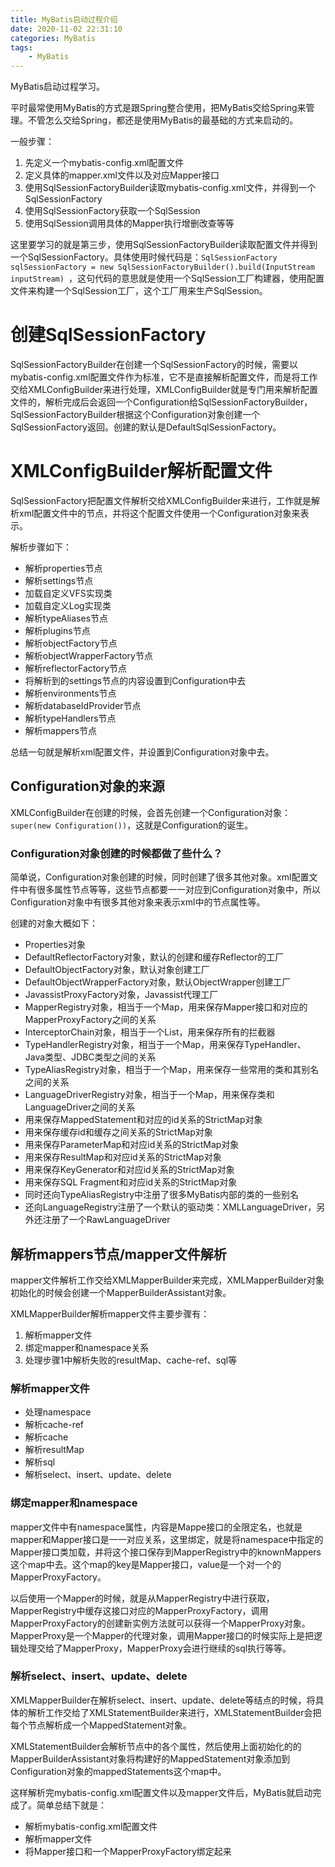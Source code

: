 ```yaml
---
title: MyBatis启动过程介绍
date: 2020-11-02 22:31:10
categories: MyBatis
tags: 
	- MyBatis
---
```


MyBatis启动过程学习。

<!--more-->

平时最常使用MyBatis的方式是跟Spring整合使用，把MyBatis交给Spring来管理。不管怎么交给Spring，都还是使用MyBatis的最基础的方式来启动的。

一般步骤：

1. 先定义一个mybatis-config.xml配置文件
2. 定义具体的mapper.xml文件以及对应Mapper接口
3. 使用SqlSessionFactoryBuilder读取mybatis-config.xml文件，并得到一个SqlSessionFactory
4. 使用SqlSessionFactory获取一个SqlSession
5. 使用SqlSession调用具体的Mapper执行增删改查等等

这里要学习的就是第三步，使用SqlSessionFactoryBuilder读取配置文件并得到一个SqlSessionFactory。具体使用时候代码是：`SqlSessionFactory sqlSessionFactory = new SqlSessionFactoryBuilder().build(InputStream inputStream) `，这句代码的意思就是使用一个SqlSession工厂构建器，使用配置文件来构建一个SqlSession工厂，这个工厂用来生产SqlSession。

# 创建SqlSessionFactory

SqlSessionFactoryBuilder在创建一个SqlSessionFactory的时候，需要以mybatis-config.xml配置文件作为标准，它不是直接解析配置文件，而是将工作交给XMLConfigBuilder来进行处理，XMLConfigBuilder就是专门用来解析配置文件的，解析完成后会返回一个Configuration给SqlSessionFactoryBuilder，SqlSessionFactoryBuilder根据这个Configuration对象创建一个SqlSessionFactory返回。创建的默认是DefaultSqlSessionFactory。

# XMLConfigBuilder解析配置文件

SqlSessionFactory把配置文件解析交给XMLConfigBuilder来进行，工作就是解析xml配置文件中的节点，并将这个配置文件使用一个Configuration对象来表示。

解析步骤如下：

- 解析properties节点
- 解析settings节点
- 加载自定义VFS实现类
- 加载自定义Log实现类
- 解析typeAliases节点
- 解析plugins节点
- 解析objectFactory节点
- 解析objectWrapperFactory节点
- 解析reflectorFactory节点
- 将解析到的settings节点的内容设置到Configuration中去
- 解析environments节点
- 解析databaseIdProvider节点
- 解析typeHandlers节点
- 解析mappers节点

总结一句就是解析xml配置文件，并设置到Configuration对象中去。

## Configuration对象的来源

XMLConfigBuilder在创建的时候，会首先创建一个Configuration对象：`super(new Configuration())`，这就是Configuration的诞生。

### Configuration对象创建的时候都做了些什么？

简单说，Configuration对象创建的时候，同时创建了很多其他对象。xml配置文件中有很多属性节点等等，这些节点都要一一对应到Configuration对象中，所以Configuration对象中有很多其他对象来表示xml中的节点属性等。

创建的对象大概如下：

- Properties对象
- DefaultReflectorFactory对象，默认的创建和缓存Reflector的工厂
- DefaultObjectFactory对象，默认对象创建工厂
- DefaultObjectWrapperFactory对象，默认ObjectWrapper创建工厂
- JavassistProxyFactory对象，Javassist代理工厂
- MapperRegistry对象，相当于一个Map，用来保存Mapper接口和对应的MapperProxyFactory之间的关系
- InterceptorChain对象，相当于一个List，用来保存所有的拦截器
- TypeHandlerRegistry对象，相当于一个Map，用来保存TypeHandler、Java类型、JDBC类型之间的关系
- TypeAliasRegistry对象，相当于一个Map，用来保存一些常用的类和其别名之间的关系
- LanguageDriverRegistry对象，相当于一个Map，用来保存类和LanguageDriver之间的关系
- 用来保存MappedStatement和对应的id关系的StrictMap对象
- 用来保存缓存id和缓存之间关系的StrictMap对象
- 用来保存ParameterMap和对应id关系的StrictMap对象
- 用来保存ResultMap和对应id关系的StrictMap对象
- 用来保存KeyGenerator和对应id关系的StrictMap对象
- 用来保存SQL Fragment和对应id关系的StrictMap对象
- 同时还向TypeAliasRegistry中注册了很多MyBatis内部的类的一些别名
- 还向LanguageRegistry注册了一个默认的驱动类：XMLLanguageDriver，另外还注册了一个RawLanguageDriver

## 解析mappers节点/mapper文件解析

mapper文件解析工作交给XMLMapperBuilder来完成，XMLMapperBuilder对象初始化的时候会创建一个MapperBuilderAssistant对象。

XMLMapperBuilder解析mapper文件主要步骤有：

1. 解析mapper文件
2. 绑定mapper和namespace关系
3. 处理步骤1中解析失败的resultMap、cache-ref、sql等

### 解析mapper文件

- 处理namespace
- 解析cache-ref
- 解析cache
- 解析resultMap
- 解析sql
- 解析select、insert、update、delete

### 绑定mapper和namespace

mapper文件中有namespace属性，内容是Mappe接口的全限定名，也就是mapper和Mapper接口是一一对应关系，这里绑定，就是将namespace中指定的Mapper接口类加载，并将这个接口保存到MapperRegistry中的knownMappers这个map中去。这个map的key是Mapper接口，value是一个对一个的MapperProxyFactory。

以后使用一个Mapper的时候，就是从MapperRegistry中进行获取，MapperRegistry中缓存这接口对应的MapperProxyFactory，调用MapperProxyFactory的创建新实例方法就可以获得一个MapperProxy对象。MapperProxy是一个Mapper的代理对象，调用Mapper接口的时候实际上是把逻辑处理交给了MapperProxy，MapperProxy会进行继续的sql执行等等。

### 解析select、insert、update、delete

XMLMapperBuilder在解析select、insert、update、delete等结点的时候，将具体的解析工作交给了XMLStatementBuilder来进行，XMLStatementBuilder会把每个节点解析成一个MappedStatement对象。

XMLStatementBuilder会解析节点中的各个属性，然后使用上面初始化的的MapperBuilderAssistant对象将构建好的MappedStatement对象添加到Configuration对象的mappedStatements这个map中。

这样解析完mybatis-config.xml配置文件以及mapper文件后，MyBatis就启动完成了。简单总结下就是：

- 解析mybatis-config.xml配置文件
- 解析mapper文件
- 将Mapper接口和一个MapperProxyFactory绑定起来